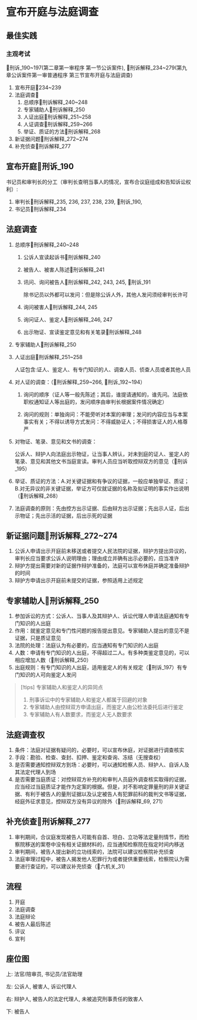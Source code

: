 # 宣布开庭与法庭调查


## 最佳实践


### 主观考试


🚪刑诉_190~197(第二章第一审程序 第一节公诉案件), 🚪刑诉解释_234~279(第九章公诉案件第一审普通程序 第三节宣布开庭与法庭调查)

1. 宣布开庭🚪234~239
2. 法庭调查🚪
    1. 总顺序🚪刑诉解释_240~248
    2. 专家辅助人🚪刑诉解释_250
    3. 人证出庭🚪刑诉解释_251~258
    4. 人证调查🚪刑诉解释_259~266
    5. 举证、质证的方法🚪刑诉解释_268
3. 新证据问题🚪刑诉解释_272~274
4. 补充侦查🚪刑诉解释_277


## 宣布开庭🚪刑诉_190

书记员和审判长的分工（审判长查明当事人的情况，宣布合议庭组成和告知诉讼权利）: 
1. 审判长🚪刑诉解释_235, 236, 237, 238, 239, 🚪刑诉_190, 
2. 书记员🚪刑诉解释_234

## 法庭调查

1. 总顺序🚪刑诉解释_240~248
    1. 公诉人宣读起诉书🚪刑诉解释_240
    2. 被告人、被害人陈述🚪刑诉解释_241
    3. 讯问、询问被告人🚪刑诉解释_242, 243, 245, 🚪刑诉_191
    
        除书记员以外都可以发问：但是除公诉人外，其他人发问须经审判长许可
    
    4. 询问被害人🚪刑诉解释_244, 245
    5. 询问证人、鉴定人🚪刑诉解释_246, 247
    6. 出示物证、宣读鉴定意见和有关笔录🚪刑诉解释_248

3. 专家辅助人🚪刑诉解释_250

2. 人证出庭🚪刑诉解释_251~258
    
    人证包含:证人、鉴定人、有专门知识的人、调查人员、侦查人员或者其他人员

3. 对人证的调查：（🚪刑诉解释_259~266, 🚪刑诉_192~194）

    1. 询问的顺序（证人等一般先陈述；其后，谁提请通知的，谁先问。法庭依职权通知证人等出庭的，发问顺序由审判长根据案件情况确定）

    2. 询问的规则：单独询问：不能旁听对本案的审理；发问的内容应当与本案事实有关；不得以诱导方式发问：不得威胁证人；不得损害证人的人格尊严

4. 对物证、笔录、意见和文书的调查：

    公诉人、辩护人向法庭出示物证，让当事人辨认，对未到庭的证人、鉴定人的笔录、意见和其他文书当庭宣读。审判人员应当听取控辩双方的意见（🚪刑诉_195）

5.  举证、质证的方法：A.对关键证据和有争议的证据，一般应单独举证、质证；B.对无异议的非关键证据，举证方可仅就证据的名称及拟证明的事实作出说明（🚪刑诉解释_268）

6.  法庭调查的原则：先由控方出示证据、后由辩方出示证据；先出示人证，后出示物证；先出示活的证据，后出示死的证据


## 新证据问题🚪刑诉解释_272~274


1. 公诉人申请出示开庭前未移送或者提交人民法院的证据，辩护方提出异议的，审判长应当要求公诉人说明理由；理由成立并确有出示必要的，应当准许
2. 辩护方提出需要对新的证据作辩护准备的，法庭可以宣布休庭并确定准备辩护的时间
3. 辩护方申请出示开庭前未提交的证据，参照适用上述规定


## 专家辅助人🚪刑诉解释_250

1. 参加诉讼的方式：公诉人、当事人及其辩护人、诉讼代理人申请法庭通知有专门知识的人出庭
2. 作用：就鉴定意见和专门性问题的报告提出意见。专家辅助人提出的意见不是证据，只是质证意见
3. 法院的处理：法庭认为有必要的，应当通知有专门知识的人出庭
5. 人数：申请有专门知识的人出庭，不得超过二人。有多种类鉴定意见的，可以相应增加人数（🚪刑诉解释_250）
5. 出庭规则：有专门知识的人出庭，适用鉴定人的有关规定（🚪刑诉_197）有专门知识的人可向鉴定人发问

> [!tips]
> 专家辅助人和鉴定人的异同点
> 1. 刑事诉讼中的专家辅助人和鉴定人都属于回避的对象
> 2. 专家辅助人由控辩双方申请出庭，而鉴定人由公检法委托后进行鉴定
> 3. 专家辅助人有人数要求，而鉴定人无人数要求


## 法庭调查权

1. 条件：法庭对证据有疑问的，必要时，可以宣布休庭，对证据进行调查核实
2. 手段：勘验、检查、查封、扣押、鉴定和查询、冻结（无搜查权）
3. 是否需要通知控辩双方到场：必要时，可以通知检察人员、辩护人、自诉人及其法定代理人到场
4. 是否需要当庭质证：对控辩双方补充的和审判人员庭外调查核实取得的证据，应当经过当庭质证才能作为定案的根据。但是，对不影响定罪量刑的非关键证据、有利于被告人的量刑证据以及认定被告人有犯罪前科的裁判文书等证据，经庭外征求意见，控辩双方没有异议的除外（🚪刑诉解释_69, 271）


## 补充侦查🚪刑诉解释_277

1. 审判期间，合议庭发现被告人可能有自首、坦白、立功等法定量刑情节，而检察院移送的案卷中没有相关证据材料的，应当通知检察院在指定时间内移送
2. 审判期间，被告人提出新的立功线索的，法院可以建议检察院补充侦查
3. 法庭审理过程中，被告人揭发他人犯罪行为或者提供重要线索，检察院认为需要进行查证的，可以建议补充侦查（🚪六机关_31）






## 流程

1. 开庭
2. 法庭调查
3. 法庭辩论
4. 被告人最后陈述
5. 评议
6. 宣判

## 座位图
上: 法官/陪审员, 书记员/法官助理

左: 公诉人, 被害人, 诉讼代理人

右: 辩护人, 被告人的法定代理人, 未被追究刑事责任的致害人

下: 被告人